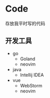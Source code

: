 # Code



存放我平时写的代码



## 开发工具

- go
  - Goland
  - neovim
- java
  - Intellij IDEA
- vue
  - WebStorm
  - neovim

